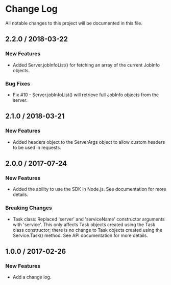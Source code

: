 # Change Log
All notable changes to this project will be documented in this file.

## 2.2.0 / 2018-03-22

### New Features
- Added Server.jobInfoList() for fetching an array of the current JobInfo objects.

### Bug Fixes
- Fix #10 - Server.jobInfoList() will retrieve full JobInfo objects from the server.

## 2.1.0 / 2018-03-21

### New Features
- Added headers object to the ServerArgs object to allow custom headers to be used in requests.

## 2.0.0 / 2017-07-24

### New Features
- Added the ability to use the SDK in Node.js.  See documentation for more details.

### Breaking Changes
- Task class: Replaced 'server' and 'serviceName' constructor arguments with 'service'.  This only affects Task objects created using the Task class constructor; there is no change to Task objects created using the Service.Task() method.  See API documentation for more details.

## 1.0.0 / 2017-02-26

### New Features
- Add a change log.
